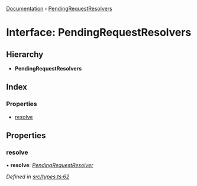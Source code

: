[Documentation](../README.md) › [PendingRequestResolvers](pendingrequestresolvers.md)

# Interface: PendingRequestResolvers

## Hierarchy

* **PendingRequestResolvers**

## Index

### Properties

* [resolve](pendingrequestresolvers.md#resolve)

## Properties

###  resolve

• **resolve**: *[PendingRequestResolver](../README.md#pendingrequestresolver)*

*Defined in [src/types.ts:62](https://github.com/badbatch/getta/blob/03b4939/src/types.ts#L62)*
